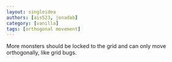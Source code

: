 ```yaml
---
layout: singleidea
authors: [ais523, jonadab]
category: [vanilla]
tags: [orthogonal movement]
---
```

More monsters should be locked to the grid and can only move orthogonally, like grid bugs.
